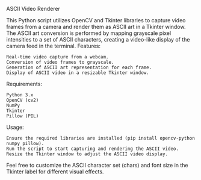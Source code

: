ASCII Video Renderer

This Python script utilizes OpenCV and Tkinter libraries to capture video frames from a camera and render them as ASCII art in a Tkinter window. The ASCII art conversion is performed by mapping grayscale pixel intensities to a set of ASCII characters, creating a video-like display of the camera feed in the terminal.
Features:

    Real-time video capture from a webcam.
    Conversion of video frames to grayscale.
    Generation of ASCII art representation for each frame.
    Display of ASCII video in a resizable Tkinter window.

Requirements:

    Python 3.x
    OpenCV (cv2)
    NumPy
    Tkinter
    Pillow (PIL)

Usage:

    Ensure the required libraries are installed (pip install opencv-python numpy pillow).
    Run the script to start capturing and rendering the ASCII video.
    Resize the Tkinter window to adjust the ASCII video display.

Feel free to customize the ASCII character set (chars) and font size in the Tkinter label for different visual effects.

